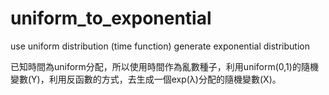 # uniform_to_exponential
use uniform distribution (time function) generate  exponential distribution 

已知時間為uniform分配，所以使用時間作為亂數種子，利用uniform(0,1)的隨機變數(Y)，利用反函數的方式，去生成一個exp(λ)分配的隨機變數(X)。

